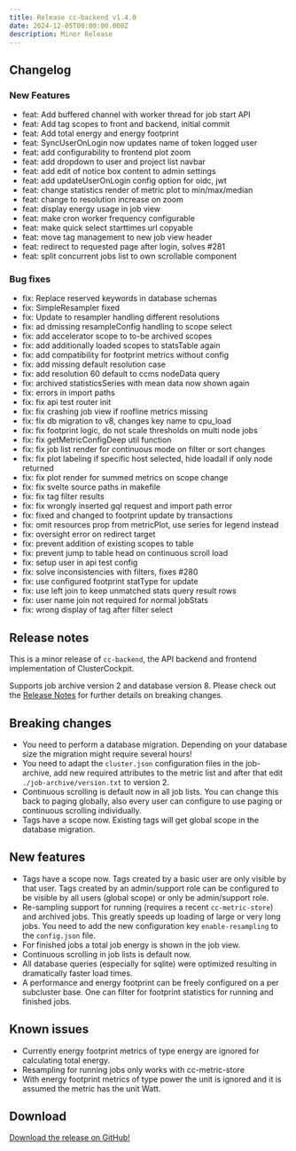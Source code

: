 ```yaml
---
title: Release cc-backend v1.4.0
date: 2024-12-05T00:00:00.000Z
description: Minor Release
---
```


## Changelog

### New Features

- feat: Add buffered channel with worker thread for job start API
- feat: Add tag scopes to front and backend, initial commit
- feat: Add total energy and energy footprint
- feat: SyncUserOnLogin now updates name of token logged user
- feat: add configurability to frontend plot zoom
- feat: add dropdown to user and project list navbar
- feat: add edit of notice box content to admin settings
- feat: add updateUserOnLogin config option for oidc, jwt
- feat: change statistics render of metric plot to min/max/median
- feat: change to resolution increase on zoom
- feat: display energy usage in job view
- feat: make cron worker frequency configurable
- feat: make quick select starttimes url copyable
- feat: move tag management to new job view header
- feat: redirect to requested page after login, solves #281
- feat: split concurrent jobs list to own scrollable component

### Bug fixes

- fix: Replace reserved keywords in database schemas
- fix: SimpleResampler fixed
- fix: Update to resampler handling different resolutions
- fix: ad dmissing resampleConfig handling to scope select
- fix: add accelerator scope to to-be archived scopes
- fix: add additionally loaded scopes to statsTable again
- fix: add compatibility for footprint metrics without config
- fix: add missing default resolution case
- fix: add resolution 60 default to ccms nodeData query
- fix: archived statisticsSeries with mean data now shown again
- fix: errors in import paths
- fix: fix api test router init
- fix: fix crashing job view if roofline metrics missing
- fix: fix db migration to v8, changes key name to cpu_load
- fix: fix footprint logic, do not scale thresholds on multi node jobs
- fix: fix getMetricConfigDeep util function
- fix: fix job list render for continuous mode on filter or sort changes
- fix: fix plot labeling if specific host selected, hide loadall if only node returned
- fix: fix plot render for summed metrics on scope change
- fix: fix svelte source paths in makefile
- fix: fix tag filter results
- fix: fix wrongly inserted gql request and import path error
- fix: fixed and changed to footprint update by transactions
- fix: omit resources prop from metricPlot, use series for legend instead
- fix: oversight error on redirect target
- fix: prevent addition of existing scopes to table
- fix: prevent jump to table head on continuous scroll load
- fix: setup user in api test config
- fix: solve inconsistencies with filters, fixes #280
- fix: use configured footprint statType for update
- fix: use left join to keep unmatched stats query result rows
- fix: user name join not required for normal jobStats
- fix: wrong display of tag after filter select

## Release notes

This is a minor release of `cc-backend`, the API backend and frontend
implementation of ClusterCockpit.

Supports job archive version 2 and database version 8.
Please check out the [Release Notes](https://github.com/ClusterCockpit/cc-backend/blob/master/ReleaseNotes.md) for further details on breaking changes.

## Breaking changes

- You need to perform a database migration. Depending on your database size the
  migration might require several hours!
- You need to adapt the `cluster.json` configuration files in the job-archive,
  add new required attributes to the metric list and after that edit
  `./job-archive/version.txt` to version 2.
- Continuous scrolling is default now in all job lists. You can change this back
  to paging globally, also every user can configure to use paging or continuous
  scrolling individually.
- Tags have a scope now. Existing tags will get global scope in the database
  migration.

## New features

- Tags have a scope now. Tags created by a basic user are only visible by that
  user. Tags created by an admin/support role can be configured to be visible by
  all users (global scope) or only be admin/support role.
- Re-sampling support for running (requires a recent `cc-metric-store`) and
  archived jobs. This greatly speeds up loading of large or very long jobs. You
  need to add the new configuration key `enable-resampling` to the `config.json`
  file.
- For finished jobs a total job energy is shown in the job view.
- Continuous scrolling in job lists is default now.
- All database queries (especially for sqlite) were optimized resulting in
  dramatically faster load times.
- A performance and energy footprint can be freely configured on a per
  subcluster base. One can filter for footprint statistics for running and
  finished jobs.

## Known issues

- Currently energy footprint metrics of type energy are ignored for calculating
  total energy.
- Resampling for running jobs only works with cc-metric-store
- With energy footprint metrics of type power the unit is ignored and it is
  assumed the metric has the unit Watt.

## Download

[Download the release on GitHub!](https://github.com/ClusterCockpit/cc-backend/releases/tag/v1.4.0)
